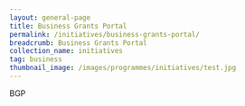 ```yaml
---
layout: general-page
title: Business Grants Portal
permalink: /initiatives/business-grants-portal/
breadcrumb: Business Grants Portal
collection_name: initiatives
tag: business
thumbnail_image: /images/programmes/initiatives/test.jpg
---
```


BGP